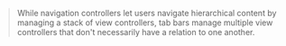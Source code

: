 > While navigation controllers let users navigate hierarchical content by managing a stack of view controllers, tab bars manage multiple view controllers that don't necessarily have a relation to one another.

